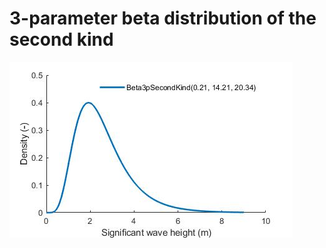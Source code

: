 # 3-parameter beta distribution of the second kind
![Probability density function](example_pdf_beta-3p-second-kind.jpg)
